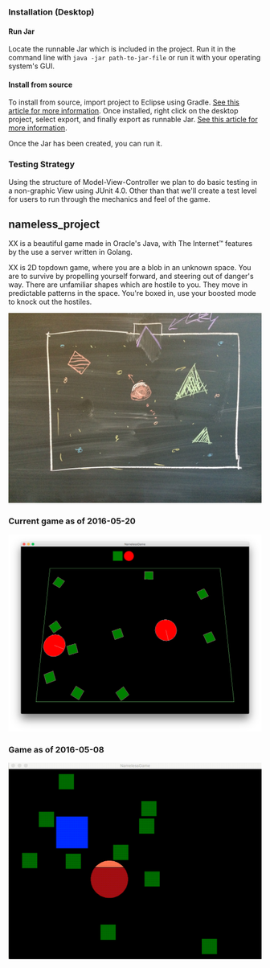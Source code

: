 ### Installation (Desktop)

#### Run Jar
Locate the runnable Jar which is included in the project. Run it in the command line with `java -jar path-to-jar-file` or run it with your operating system's GUI.

#### Install from source
To install from source, import project to Eclipse using Gradle. [See this article for more information](https://github.com/libgdx/libgdx/wiki/Gradle-and-Eclipse). Once installed, right click on the desktop project, select export, and finally export as runnable Jar. [See this article for more information](https://github.com/libgdx/libgdx/wiki/Deploying-your-application). 

Once the Jar has been created, you can run it.

### Testing Strategy
Using the structure of Model-View-Controller we plan to do basic testing in a non-graphic View using JUnit 4.0. Other than that we'll create a test level for users to run through the mechanics and feel of the game.

## nameless_project
XX is a beautiful game made in Oracle's Java, with The Internet™ features by the use a server written in Golang.

XX is 2D topdown game, where you are a blob in an unknown space. You are to survive by propelling yourself forward, and steering out of danger's way. There are unfamiliar shapes which are hostile to you. They move in predictable patterns in the space. You're boxed in, use your boosted mode to knock out the hostiles.

![Alt text](prototype.JPG)

### Current game as of 2016-05-20
![](current_game_2016_05_20.png)

### Game as of 2016-05-08
![Alt text](namelessGIF.gif)
